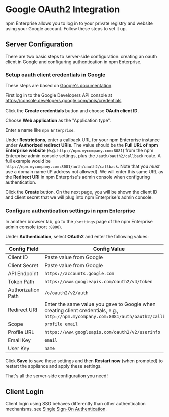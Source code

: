 # Google OAuth2 Integration

npm Enterprise allows you to log in to your private registry and website using your Google account. Follow these steps to set it up.

## Server Configuration

There are two basic steps to server-side configuration: creating an oauth client in Google and configuring authentication in npm Enterprise.

### Setup oauth client credentials in Google

These steps are based on [Google's documentation](https://developers.google.com/identity/protocols/OAuth2WebServer).

First log in to the Google Developers API console at https://console.developers.google.com/apis/credentials

Click the **Create credentials** button and choose **OAuth client ID**.

Choose **Web application** as the "Application type".

Enter a name like `npm Enterprise`.

Under **Restrictions**, enter a callback URL for your npm Enterprise instance under **Authorized redirect URIs**. The value should be the **Full URL of npm Enterprise website** (e.g. `http://npm.mycompany.com:8081`) from the npm Enterprise admin console settings, plus the `/auth/oauth2/callback` route. A full example would be `http://npm.mycompany.com:8081/auth/oauth2/callback`. Note that you _must_ use a domain name (IP address not allowed). We will enter this same URL as the **Redirect URI** in npm Enterprise's admin console when configuring authentication.

Click the **Create** button. On the next page, you will be shown the client ID and client secret that we will plug into npm Enterprise's admin console.

### Configure authentication settings in npm Enterprise

In another browser tab, go to the `/settings` page of the npm Enterprise admin console (port `:8800`).

Under **Authentication**, select **OAuth2** and enter the following values:

| Config Field       | Config Value |
| ------------------ | ------------ |
| Client ID          | Paste value from Google |
| Client Secret      | Paste value from Google |
| API Endpoint       | ```https://accounts.google.com``` |
| Token Path         | ```https://www.googleapis.com/oauth2/v4/token``` |
| Authorization Path | ```/o/oauth2/v2/auth``` |
| Redirect URI       | Enter the same value you gave to Google when creating client credentials, e.g., ```http://npm.mycompany.com:8081/auth/oauth2/callback``` |
| Scope              | ```profile email``` |
| Profile URL        | ```https://www.googleapis.com/oauth2/v2/userinfo``` |
| Email Key          | ```email``` |
| User Key           | ```name``` |

Click **Save** to save these settings and then **Restart now** (when prompted) to restart the appliance and apply these settings.

That's all the server-side configuration you need!

## Client Login

Client login using SSO behaves differently than other authentication mechanisms, see
[Single Sign-On Authentication](/cli/configuration.html#single-sign-on-authentication-saml-oauth-20).
